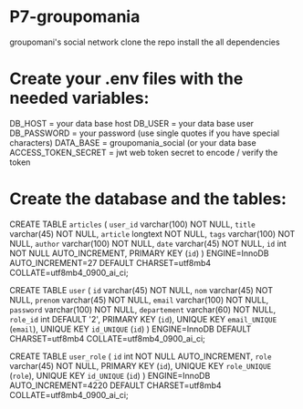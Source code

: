 # P7-groupomania
groupomani's social network
clone the repo
install the all dependencies

# Create your .env files with the needed variables:

DB_HOST = your data base host
DB_USER = your data base user
DB_PASSWORD = your password (use single quotes if you have special characters)
DATA_BASE = groupomania_social (or your data base
ACCESS_TOKEN_SECRET = jwt web token secret to encode / verify the token

# Create the database and the tables:
CREATE TABLE `articles` (
  `user_id` varchar(100) NOT NULL,
  `title` varchar(45) NOT NULL,
  `article` longtext NOT NULL,
  `tags` varchar(100) NOT NULL,
  `author` varchar(100) NOT NULL,
  `date` varchar(45) NOT NULL,
  `id` int NOT NULL AUTO_INCREMENT,
  PRIMARY KEY (`id`)
) ENGINE=InnoDB AUTO_INCREMENT=27 DEFAULT CHARSET=utf8mb4 COLLATE=utf8mb4_0900_ai_ci;

CREATE TABLE `user` (
  `id` varchar(45) NOT NULL,
  `nom` varchar(45) NOT NULL,
  `prenom` varchar(45) NOT NULL,
  `email` varchar(100) NOT NULL,
  `password` varchar(100) NOT NULL,
  `departement` varchar(60) NOT NULL,
  `role_id` int DEFAULT '2',
  PRIMARY KEY (`id`),
  UNIQUE KEY `email_UNIQUE` (`email`),
  UNIQUE KEY `id_UNIQUE` (`id`)
) ENGINE=InnoDB DEFAULT CHARSET=utf8mb4 COLLATE=utf8mb4_0900_ai_ci;

CREATE TABLE `user_role` (
  `id` int NOT NULL AUTO_INCREMENT,
  `role` varchar(45) NOT NULL,
  PRIMARY KEY (`id`),
  UNIQUE KEY `role_UNIQUE` (`role`),
  UNIQUE KEY `id_UNIQUE` (`id`)
) ENGINE=InnoDB AUTO_INCREMENT=4220 DEFAULT CHARSET=utf8mb4 COLLATE=utf8mb4_0900_ai_ci;
